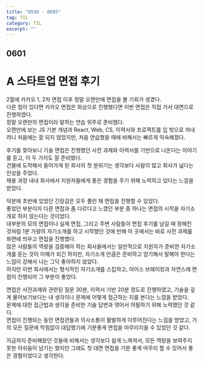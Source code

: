 ```yaml
---
title: "0530 - 0605"
tag: TIL
category: TIL
excerpt: ""
---
```


## 0601

# A 스타트업 면접 후기

2월에 카카오 1, 2차 면접 이후 정말 오랜만에 면접을 볼 기회가 생겼다.  
다른 점이 있다면 카카오 면접은 화상으로 진행했다면 이번 면접은 직접 가서 대면으로 진행하였다.  
정말 오랜만의 면접이라 말하는 연습 위주로 준비했다.  
오랜만에 보는 JS 기본 개념과 React, Web, CS, 이력서와 프로젝트를 입 밖으로 꺼내려니 처음에는 잘 되지 않았지만, 처음 연습했을 때에 비해서는 빠르게 익숙해졌다.

후기를 찾아보니 기술 면접은 진행했던 사전 과제와 이력서를 기반으로 나온다는 이야기를 듣고, 이 두 가지도 잘 준비했다.  
건물에 도착해서 들어가게 된 회사의 첫 분위기는 생각보다 사람이 많고 회사가 넓다는 인상을 주었다.  
채용 과정 내내 회사에서 지원자들에게 좋은 경험을 주기 위해 노력하고 있다는 느낌을 받았다.

덕분에 초반에 있었던 긴장감은 모두 풀린 채 면접을 진행할 수 있었다.  
좋았던 부분이자 다른 면접과 좀 다르다고 느꼈던 부분 중 하나는 면접의 시작을 자기소개로 하지 않는다는 것이었다.  
대부분의 모의 면접이나 실제 면접, 그리고 주변 사람들이 면접 후기를 남길 때 정해진 것처럼 1분 가량의 자기소개를 하고 시작했던 것에 반해 이 곳에서는 바로 사전 과제를 화면에 띄우고 면접을 진행했다.  
많은 사람들의 역량을 검증해야 하는 회사들에서는 일반적으로 지원자가 준비한 자기소개를 듣는 것이 이해가 되긴 하지만, 자기소개 만큼은 준비하고 암기해서 말해야 한다는 느낌이 강해서 나는 그닥 좋아하지 않았다.  
하지만 이번 회사에서는 형식적인 자기소개를 스킵하고, 아이스 브레이킹과 자연스레 면접이 진행되어 그 부분이 좋았다.

면접은 사전과제와 관련된 질문 30분, 이력서 기반 20분 정도로 진행하였고, 기술을 깊게 물어보기보다는 내 생각이나 문제에 어떻게 접근하는 지를 본다는 느낌을 받았다.  
문제에 대한 접근법과 생각을 준비한 기술 답변과 엮어서 어필하기 위해 노력했던 것 같다.  
면접이 진행되는 동안 면접관들과 의사소통이 활발하게 이루어진다는 느낌을 받았고, 거의 모든 질문에 막힘없이 대답했기에 기분좋게 면접을 마무리지을 수 있었던 것 같다.

지금까지 준비해왔던 것들에 비해서는 생각보다 쉽게 느껴져서, 모든 역량을 보여주지 못한 아쉬움이 남기는 했지만 그래도 첫 대면 면접을 기분 좋게 마무리 할 수 있어서 좋은 경험이었다고 생각한다.
